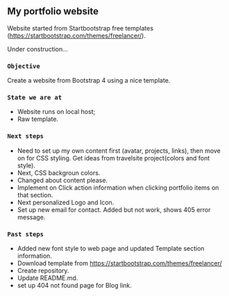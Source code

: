 
## My portfolio website

Website started from Startbootstrap free templates (https://startbootstrap.com/themes/freelancer/).

Under construction...

### `Objective`

Create a website from Bootstrap 4 using a nice template.


### `State we are at`
 - Website runs on local host;
 - Raw template.


### `Next steps`

 - Need to set up my own content first (avatar, projects, links), then move on for CSS styling. Get ideas from travelsite project(colors and font style).
 - Next, CSS backgroun colors.
 - Changed about content please.
 - Implement on Click action information when clicking portfolio items on that section.
 - Next personalized Logo and Icon.
 - Set up new email for contact. Added but not work, shows 405 error message. 


### `Past steps`

 - Added new font style to web page and updated Template section information.
 - Download template from https://startbootstrap.com/themes/freelancer/
 - Create repository.
 - Update README.md.
 - set up 404 not found page for Blog link.
 


